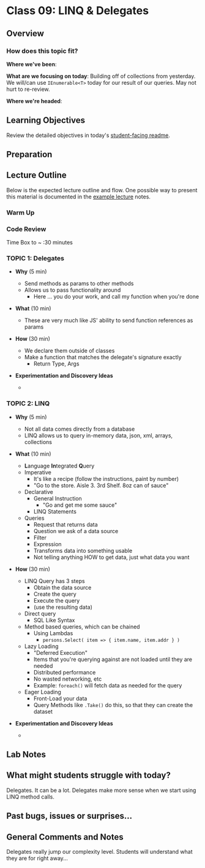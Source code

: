 # Class 09: LINQ & Delegates

## Overview

### How does this topic fit?

**Where we've been**:

**What are we focusing on today**:
Building off of collections from yesterday. We will/can use `IEnumerable<T>` today for our result of our queries. May not hurt to re-review.

**Where we're headed**:

## Learning Objectives

Review the detailed objectives in today's [student-facing readme](../README.md).

## Preparation

## Lecture Outline

Below is the expected lecture outline and flow. One possible way to present this material is documented in the [example lecture](./LECTURE-EXAMPLE.md) notes.

### Warm Up

### Code Review

Time Box to ~ :30 minutes

### TOPIC 1: Delegates

- **Why** (5 min)
  - Send methods as params to other methods
  - Allows us to pass functionality around
    - Here ... you do your work, and call my function when you're done
- **What** (10 min)
  - These are very much like JS' ability to send function references as params
- **How** (30 min)
  - We declare them outside of classes
  - Make a function that matches the delegate's signature exactly
    - Return Type, Args

- **Experimentation and Discovery Ideas**

  -

### TOPIC 2: LINQ

- **Why** (5 min)
  - Not all data comes directly from a database
  - LINQ allows us to query in-memory data, json, xml, arrays, collections
- **What** (10 min)
  - **L**anguage **In**tegrated **Q**uery
  - Imperative
    - It's like a recipe (follow the instructions, paint by number)
    - "Go to the store. Aisle 3. 3rd Shelf. 8oz can of sauce"
  - Declarative
    - General Instruction
      - "Go and get me some sauce"
    - LINQ Statements
  - Queries
    - Request that returns data
    - Question we ask of a data source
    - Filter
    - Expression
    - Transforms data into something usable
    - Not telling anything HOW to get data, just what data you want
- **How** (30 min)
  - LINQ Query has 3 steps
    - Obtain the data source
    - Create the query
    - Execute the query
    - (use the resulting data)
  - Direct query
    - SQL Like Syntax
  - Method based queries, which can be chained
    - Using Lambdas
      - `persons.Select( item => { item.name, item.addr } )`
  - Lazy Loading
    - "Deferred Execution"
    - Items that you're querying against are not loaded until they are needed
    - Distributed performance
    - No wasted networking, etc
    - Example: `foreach()` will fetch data as needed for the query
  - Eager Loading
    - Front-Load your data
    - Query Methods like `.Take()` do this, so that they can create the dataset

- **Experimentation and Discovery Ideas**

  -

## Lab Notes

## What might students struggle with today?

Delegates. It can be a lot. Delegates make more sense when we start using LINQ method calls.

## Past bugs, issues or surprises...

## General Comments and Notes

Delegates really jump our complexity level. Students will understand what they are for right away...
